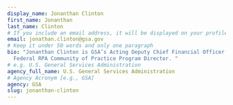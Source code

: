 ```yaml
---
display_name: Jonanthan Clinton
first_name: Jonanthan
last_name: Clinton
# If you include an email address, it will be displayed on your profile page
email: jonathan.clinton@gsa.gov
# Keep it under 50 words and only one paragraph
bio: "Jonanthan Clinton is GSA’s Acting Deputy Chief Financial Officer and the
  Federal RPA Community of Practice Program Director. "
# e.g. U.S. General Services Administration
agency_full_name: U.S. General Services Administration
# Agency Acronym [e.g., GSA]
agency: GSA
slug: jonanthan-clinton
---
```

